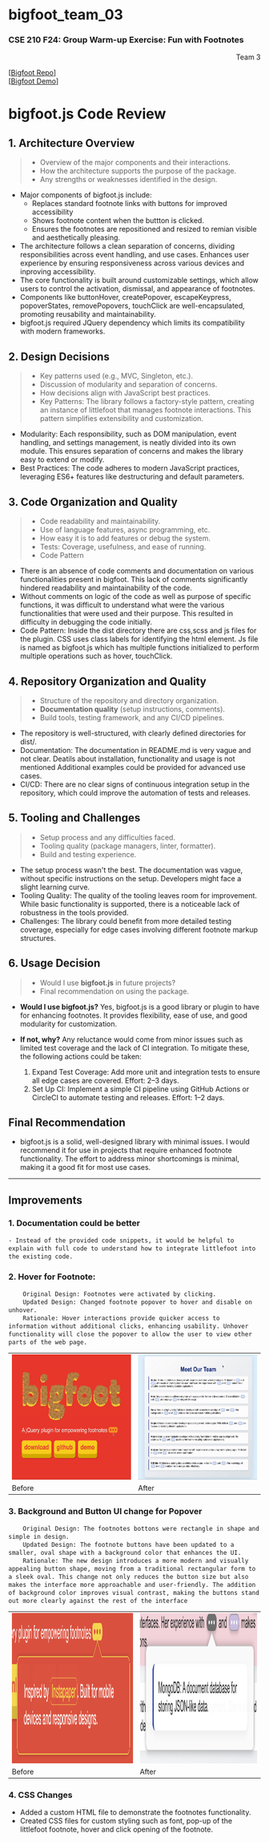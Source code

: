 # bigfoot_team_03
### CSE 210 F24: Group Warm-up Exercise: Fun with Footnotes
<div style="text-align: right"> Team 3 </div>

 [[Bigfoot Repo](https://github.com/cse210-fa24-group3/cse210-bigfoot-team3)]<br>
 [[Bigfoot Demo](https://bigfoot03.netlify.app/)]

# bigfoot.js Code Review

## 1. Architecture Overview
> - Overview of the major components and their interactions.
> - How the architecture supports the purpose of the package.
> - Any strengths or weaknesses identified in the design.

- Major components of bigfoot.js include:
    - Replaces standard footnote links with buttons for improved accessibility
    - Shows footnote content when the buttton is clicked. 
    - Ensures the footnotes are repositioned and resized to remian visible and aesthetically pleasing. 
- The architecture follows a clean separation of concerns, dividing responsibilities across event handling, and use cases. Enhances user experience by ensuring responsiveness across various devices and inproving accessibility.
- The core functionality is built around customizable settings, which allow users to control the activation, dismissal, and appearance of footnotes.
- Components like buttonHover, createPopover, escapeKeypress, popoverStates, removePopovers, touchClick are well-encapsulated, promoting reusability and maintainability.
- bigfoot.js required JQuery dependency which limits its compatibility with modern frameworks. 

## 2. Design Decisions
> - Key patterns used (e.g., MVC, Singleton, etc.).
> - Discussion of modularity and separation of concerns.
> - How decisions align with JavaScript best practices.
> - Key Patterns: The library follows a factory-style pattern, creating an instance of littlefoot that manages footnote interactions. This pattern simplifies extensibility and customization.

- Modularity: Each responsibility, such as DOM manipulation, event handling, and settings management, is neatly divided into its own module. This ensures separation of concerns and makes the library easy to extend or modify.
- Best Practices: The code adheres to modern JavaScript practices, leveraging ES6+ features like destructuring and default parameters.

## 3. Code Organization and Quality
> - Code readability and maintainability.
> - Use of language features, async programming, etc.
> - How easy it is to add features or debug the system.
> - Tests: Coverage, usefulness, and ease of running.
> - Code Pattern

- There is an absence of code comments and documentation on various functionalities present in bigfoot. This lack of comments significantly hindered readability and maintainability of the code. 
- Without comments on logic of the code as well as purpose of specific functions, it was difficult to understand what were the various functionalities that were used and their purpose. This resulted in difficulty in debugging the code initially.  
- Code Pattern: Inside the dist directory there are css,scss and js files for the plugin. CSS uses class labels for identifying the html element. Js file is named as bigfoot.js which has multiple functions initialized to perform multiple operations such as hover, touchClick.


## 4. Repository Organization and Quality
> - Structure of the repository and directory organization.
> - **Documentation quality** (setup instructions, comments).
> - Build tools, testing framework, and any CI/CD pipelines.

- The repository is well-structured, with clearly defined directories for dist/.
-  Documentation: The documentation in README.md is very vague and not clear. Deatils about installation, functionality and usage is not mentioned Additional examples could be provided for advanced use cases.
- CI/CD: There are no clear signs of continuous integration setup in the repository, which could improve the automation of tests and releases.

## 5. Tooling and Challenges
> - Setup process and any difficulties faced.
> - Tooling quality (package managers, linter, formatter).
> - Build and testing experience.

- The setup process wasn't the best. The documentation was vague, without specific instructions on the setup. Developers might face a slight learning curve.
- Tooling Quality: The quality of the tooling leaves room for improvement. While basic functionality is supported, there is a noticeable lack of robustness in the tools provided.
- Challenges: The library could benefit from more detailed testing coverage, especially for edge cases involving different footnote markup structures.

## 6. Usage Decision
> - Would I use **bigfoot.js** in future projects?
> - Final recommendation on using the package.

- **Would I use bigfoot.js?** 
Yes, bigfoot.js is a good library or plugin to have for enhancing footnotes. It provides flexibility, ease of use, and good modularity for customization.

- **If not, why?** 
Any reluctance would come from minor issues such as limited test coverage and the lack of CI integration. To mitigate these, the following actions could be taken: 
	1.	Expand Test Coverage: Add more unit and integration tests to ensure all edge cases are covered. Effort: 2–3 days.
	2.	Set Up CI: Implement a simple CI pipeline using GitHub Actions or CircleCI to automate testing and releases. Effort: 1–2 days.

## Final Recommendation
- bigfoot.js is a solid, well-designed library with minimal issues. I would recommend it for use in projects that require enhanced footnote functionality. The effort to address minor shortcomings is minimal, making it a good fit for most use cases.


---
## Improvements
  
  ### 1. Documentation could be better
    - Instead of the provided code snippets, it would be helpful to explain with full code to understand how to integrate littlefoot into the existing code.

  ### 2. Hover for Footnote: 
        Original Design: Footnotes were activated by clicking.
        Updated Design: Changed footnote popover to hover and disable on unhover.
        Rationale: Hover interactions provide quicker access to information without additional clicks, enhancing usability. Unhover functionality will close the popover to allow the user to view other parts of the web page.

<table>
    <tr>
        <td> <img src="admin/misc/hover_original.gif" width="250" height="250"/> </td>
        <td> <img src="admin/misc/hover_updated.gif" width="250" height="250"/> </td>
    </tr> 
    <tr>
        <td>Before</td>
        <td>After</td>
    </tr>
</table>

### 3. Background and Button UI change for Popover
        Original Design: The footnotes bottons were rectangle in shape and simple in design. 
        Updated Design: The footnote buttons have been updated to a smaller, oval shape with a background color that enhances the UI.
        Rationale: The new design introduces a more modern and visually appealing button shape, moving from a traditional rectangular form to a sleek oval. This change not only reduces the button size but also makes the interface more approachable and user-friendly. The addition of background color improves visual contrast, making the buttons stand out more clearly against the rest of the interface

<table>
    <tr>
        <td> <img src="admin/misc/button_original.png" width="600" height="300"/> </td>
        <td> <img src="admin/misc/button_updated.png" width="600" height="300"/> </td>
    </tr> 
    <tr>
        <td>Before</td>
        <td>After</td>
    </tr>
</table>

### 4. CSS Changes
- Added a custom HTML file to demonstrate the footnotes functionality.
- Created CSS files for custom styling such as font, pop-up of the littlefoot footnote, hover and click opening of the footnote.
     

